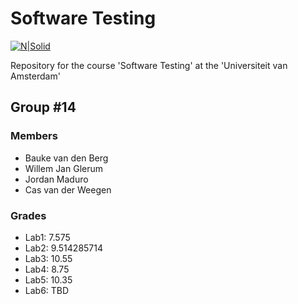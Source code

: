 # Software Testing

[![N|Solid](https://upload.wikimedia.org/wikipedia/commons/4/43/Haskell-Logo-Variation.png)](https://www.haskell.org/)

Repository for the course 'Software Testing' at the 'Universiteit van Amsterdam'

## Group \#14
### Members
  - Bauke van den Berg
  - Willem Jan Glerum
  - Jordan Maduro
  - Cas van der Weegen

### Grades
  - Lab1:  7.575
  - Lab2:  9.514285714
  - Lab3: 10.55
  - Lab4:  8.75
  - Lab5: 10.35
  - Lab6: TBD
